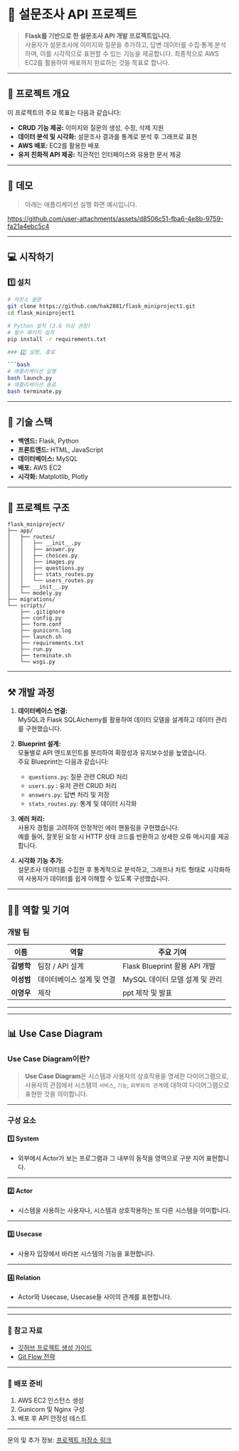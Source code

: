 # 📝 설문조사 API 프로젝트

> **Flask를 기반으로 한 설문조사 API 개발 프로젝트입니다.**  
사용자가 설문조사에 이미지와 질문을 추가하고, 답변 데이터를 수집·통계 분석하며, 이를 시각적으로 표현할 수 있는 기능을 제공합니다. 최종적으로 AWS EC2를 활용하여 배포까지 완료하는 것을 목표로 합니다.

---

## 📖 프로젝트 개요

이 프로젝트의 주요 목표는 다음과 같습니다:
- **CRUD 기능 제공:** 이미지와 질문의 생성, 수정, 삭제 지원
- **데이터 분석 및 시각화:** 설문조사 결과를 통계로 분석 후 그래프로 표현
- **AWS 배포:** EC2를 활용한 배포
- **유저 친화적 API 제공:** 직관적인 인터페이스와 유용한 문서 제공

---

## 🐤 데모
> 아래는 애플리케이션 실행 화면 예시입니다.  



https://github.com/user-attachments/assets/d8506c51-fba6-4e8b-9759-fa21a4ebc5c4



---

## 💻 시작하기

### 1️⃣ 설치

```bash
# 저장소 클론
git clone https://github.com/hak2881/flask_miniproject1.git
cd flask_miniproject1

# Python 설치 (3.6 이상 권장)
# 필수 패키지 설치
pip install -r requirements.txt

### 2️⃣ 실행, 종료

```bash
# 애플리케이션 실행
bash launch.py
# 애플리케이션 종료
bash terminate.py
```
---

## 🔧 기술 스택

- **백엔드:** Flask, Python
- **프론트엔드:** HTML, JavaScript
- **데이터베이스:** MySQL
- **배포:** AWS EC2
- **시각화:** Matplotlib, Plotly

---

## 📂 프로젝트 구조

```plaintext
flask_miniproject/
├── app/
│   ├── routes/
│   │   ├── __init__.py
│   │   ├── answer.py
│   │   ├── choices.py
│   │   ├── images.py
│   │   ├── questions.py
│   │   ├── stats_routes.py
│   │   └── users_routes.py
│   ├── __init__.py
│   └── modely.py
├── migrations/
└── scripts/
    ├── .gitignore
    ├── config.py
    ├── form.conf
    ├── gunicorn.log
    ├── launch.sh
    ├── requirements.txt
    ├── run.py
    ├── terminate.sh
    └── wsgi.py
```
---

## ⚒ 개발 과정

1. **데이터베이스 연결:**  
   MySQL과 Flask SQLAlchemy를 활용하여 데이터 모델을 설계하고 데이터 관리를 구현했습니다.

2. **Blueprint 설계:**  
   모듈별로 API 엔드포인트를 분리하여 확장성과 유지보수성을 높였습니다.  
   주요 Blueprint는 다음과 같습니다:
   - `questions.py`: 질문 관련 CRUD 처리
   - `users.py` : 유저 관련 CRUD 처리
   - `answers.py`: 답변 처리 및 저장
   - `stats_routes.py`: 통계 및 데이터 시각화


3. **에러 처리:**  
   사용자 경험을 고려하여 안정적인 에러 핸들링을 구현했습니다.  
   예를 들어, 잘못된 요청 시 HTTP 상태 코드를 반환하고 상세한 오류 메시지를 제공합니다.

4. **시각화 기능 추가:**  
   설문조사 데이터를 수집한 후 통계적으로 분석하고, 그래프나 차트 형태로 시각화하여 사용자가 데이터를 쉽게 이해할 수 있도록 구성했습니다.

---

## 👨‍💻 역할 및 기여

### **개발 팀**
| 이름          | 역할                                | 주요 기여                          |
|---------------|-------------------------------------|------------------------------------|
| **김병학**    | 팀장 / API 설계                    | Flask Blueprint 활용 API 개발      |
| **이성범**    | 데이터베이스 설계 및 연결           | MySQL 데이터 모델 설계 및 관리      |
| **이영우**    | 제작           | ppt 제작 및 발표            |

---

---

## 📊 Use Case Diagram

### Use Case Diagram이란?

> **Use Case Diagram**은 시스템과 사용자의 상호작용을 명세한 다이어그램으로, 사용자의 관점에서 시스템의 `서비스`, `기능`, `외부와의 관계`에 대하여 다이어그램으로 표현한 것을 의미합니다.

---

### 구성 요소

#### **1️⃣ System**
- 외부에서 Actor가 보는 프로그램과 그 내부의 동작을 영역으로 구분 지어 표현합니다.  

---

#### **2️⃣ Actor**
- 시스템을 사용하는 사용자나, 시스템과 상호작용하는 또 다른 시스템을 의미합니다.  

---

#### **3️⃣ Usecase**
- 사용자 입장에서 바라본 시스템의 기능을 표현합니다.  

---

#### **4️⃣ Relation**
- Actor와 Usecase, Usecase들 사이의 관계를 표현합니다.  

---

---

### 🔗 참고 자료
- [깃허브 프로젝트 생성 가이드](https://www.notion.so/16ccaf5650aa81f69398ca6e366165de?pvs=21)
- [Git Flow 전략](https://www.notion.so/Git-Flow-16ccaf5650aa810b8b8bed6ab4977e76?pvs=21)

---

### 🚀 배포 준비
1. AWS EC2 인스턴스 생성
2. Gunicorn 및 Nginx 구성
3. 배포 후 API 안정성 테스트

---

문의 및 추가 정보: [프로젝트 저장소 링크](https://github.com/hak2881/flask_miniproject1)


